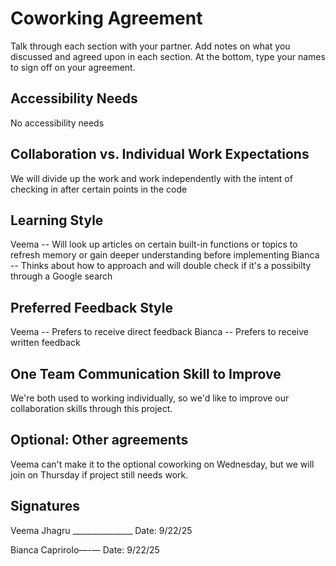 # Coworking Agreement

Talk through each section with your partner. Add notes on what you discussed and agreed upon in each section. At the bottom, type your names to sign off on your agreement.

## Accessibility Needs
No accessibility needs

## Collaboration vs. Individual Work Expectations
We will divide up the work and work independently with the intent of checking in after certain points in the code

## Learning Style
Veema -- Will look up articles on certain built-in functions or topics to refresh memory or gain deeper understanding before implementing
Bianca -- Thinks about how to approach and will double check if it's a possibilty through a Google search  

## Preferred Feedback Style
Veema -- Prefers to receive direct feedback 
Bianca -- Prefers to receive written feedback 

## One Team Communication Skill to Improve
We're both used to working individually, so we'd like to improve our collaboration skills through this project.

## Optional: Other agreements
Veema can't make it to the optional coworking on Wednesday, but we will join on Thursday if project still needs work.

## Signatures
Veema Jhagru _______________
Date: 9/22/25

Bianca Caprirolo—-—
Date: 9/22/25
